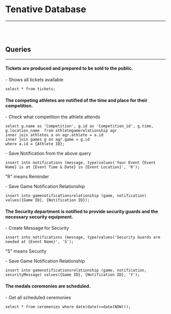 <h1>Tenative Database</h1>
<hr>
<br>
<br>
<h2>Queries</h2>
<hr>

<h4>Tickets are produced and prepared to be sold to the public.</h4>
<tb><p>- Shows all tickets available</p>
<tb><code>select * from tickets;</code>

<br>
<h4>The competing athletes are notified of the time and place for their competition.</h4>
<p>- Check what competition the athlete attends</p>
<code>select g.name as 'Competition', g.id as 'Competition_id', g.time, g.location_name  from athletegamerelationship agr
inner join athletes a on agr.athlete = a.id
inner join games g on agr.game = g.id
where a.id = {Athlete ID};
</code>
<p>- Save Notification from the above query</p>
<code>insert into notifications (message, type)values('Your Event {Event Name} is at {Event Time & Date} in {Event Location}', 'R');</code>
<p>"R" means Reminder</p>
<p>- Save Game Notification Relationship</p>
<code>insert into gamenotificationsrelationship (game, notification) values({Game ID}, {Notification ID});</code>
<br>

<h4>The Security department is notified to provide security guards and the necessary security equipment.</h4>
<tb><p>- Create Message for Security</p>
<tb><code>insert into notifications (message, type)values('Security Guards are needed at {Event Name}', 'S');</code>
<p>"S" means Security</p>
<p>- Save Game Notification Relationship</p>
<code>insert into gamenotificationsrelationship (game, notification, securityMessage) values({Game ID}, {Notification ID}, 'Y');</code>
<br>

<h4>The medals ceremonies are scheduled.</h4>
<tb><p>- Get all scheduled ceremonies</p>
<tb><code>select * from ceremonies where date(date)>=date(NOW());</code>

